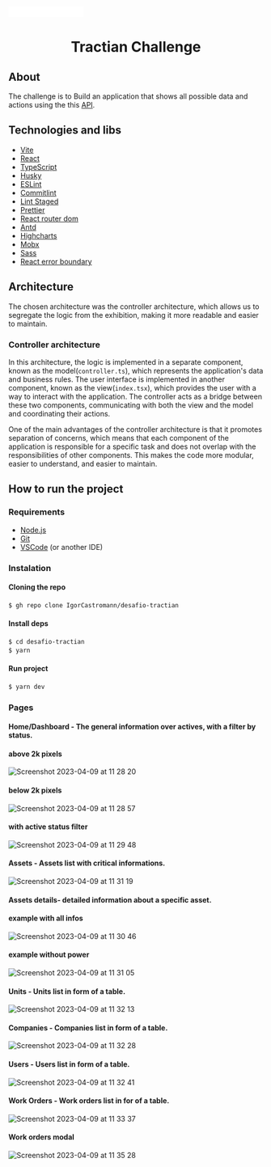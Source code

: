![plot](./src/assets/logo-tractian.svg)

<h1 align="center">Tractian Challenge</h1>

## About

The challenge is to Build an application that shows all possible data and actions using the this [API](https://github.com/tractian/fake-api).

## Technologies and libs

- [Vite](https://vitejs.dev/)
- [React](https://react.dev/)
- [TypeScript](https://www.typescriptlang.org/)
- [Husky](https://typicode.github.io/husky/#/)
- [ESLint](https://eslint.org/)
- [Commitlint](https://commitlint.js.org/#/)
- [Lint Staged](https://github.com/okonet/lint-staged)
- [Prettier](https://prettier.io/)
- [React router dom](https://reactrouter.com/en/main)
- [Antd](https://ant.design/)
- [Highcharts](https://www.highcharts.com/)
- [Mobx](https://mobx.js.org/README.html)
- [Sass](https://sass-lang.com/)
- [React error boundary](https://www.npmjs.com/package/react-error-boundary)

## Architecture

The chosen architecture was the controller architecture, which allows us to segregate the logic from the exhibition, making it more readable and easier to maintain.

### Controller architecture

In this architecture, the logic is implemented in a separate component, known as the model(`controller.ts`), which represents the application's data and business rules. The user interface is implemented in another component, known as the view(`index.tsx`), which provides the user with a way to interact with the application. The controller acts as a bridge between these two components, communicating with both the view and the model and coordinating their actions.

One of the main advantages of the controller architecture is that it promotes separation of concerns, which means that each component of the application is responsible for a specific task and does not overlap with the responsibilities of other components. This makes the code more modular, easier to understand, and easier to maintain.

## How to run the project

### Requirements

- [Node.js](https://nodejs.org/en/)
- [Git](https://git-scm.com/)
- [VSCode](https://code.visualstudio.com/) (or another IDE)

### Instalation

#### Cloning the repo

```bash
$ gh repo clone IgorCastromann/desafio-tractian
```

#### Install deps

```bash
$ cd desafio-tractian
$ yarn
```

#### Run project

```bash
$ yarn dev
```

### Pages

#### **Home/Dashboard -** The general information over actives, with a filter by status.

#### above 2k pixels

![Screenshot 2023-04-09 at 11 28 20](https://user-images.githubusercontent.com/66645319/230778577-88a8263f-3b03-4960-b9bd-b2ce9438f53d.png)

#### below 2k pixels

![Screenshot 2023-04-09 at 11 28 57](https://user-images.githubusercontent.com/66645319/230778616-b531d189-eb48-468b-af2f-8e606bef8d44.png)

#### with active status filter

![Screenshot 2023-04-09 at 11 29 48](https://user-images.githubusercontent.com/66645319/230778676-5686ceb4-9342-49f5-b90f-a596736aaa77.png)

#### **Assets -** Assets list with critical informations.

![Screenshot 2023-04-09 at 11 31 19](https://user-images.githubusercontent.com/66645319/230778765-7e30f3f8-2220-42c5-af46-f462efeea492.png)

#### **Assets details-** detailed information about a specific asset.

#### example with all infos

![Screenshot 2023-04-09 at 11 30 46](https://user-images.githubusercontent.com/66645319/230778731-dd26a847-846b-496e-b671-2fc0c19e96d7.png)

#### example without power

![Screenshot 2023-04-09 at 11 31 05](https://user-images.githubusercontent.com/66645319/230778756-ab5473e7-a2a6-4396-96bb-43a5ecedc804.png)

#### **Units -** Units list in form of a table.

![Screenshot 2023-04-09 at 11 32 13](https://user-images.githubusercontent.com/66645319/230778818-d447433a-dbe3-403a-861d-2441c0a14924.png)

#### **Companies -** Companies list in form of a table.

![Screenshot 2023-04-09 at 11 32 28](https://user-images.githubusercontent.com/66645319/230778836-1512837d-3c61-4f64-ac0e-d4acf3c43f99.png)

#### **Users -** Users list in form of a table.

![Screenshot 2023-04-09 at 11 32 41](https://user-images.githubusercontent.com/66645319/230778855-75f78a14-f7f9-4cfc-8ba6-b3e8cb86ce9f.png)

#### **Work Orders -** Work orders list in for of a table.

![Screenshot 2023-04-09 at 11 33 37](https://user-images.githubusercontent.com/66645319/230778908-69de63ac-e36e-4955-86b5-3d391e2fbf1c.png)

#### Work orders modal

![Screenshot 2023-04-09 at 11 35 28](https://user-images.githubusercontent.com/66645319/230778987-cfc32e31-b36e-494a-a21c-174a51bcf628.png)
